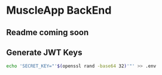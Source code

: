 # MuscleApp BackEnd

## Readme coming soon

## Generate JWT Keys
```bash
echo 'SECRET_KEY="'$(openssl rand -base64 32)'"' >> .env
```
